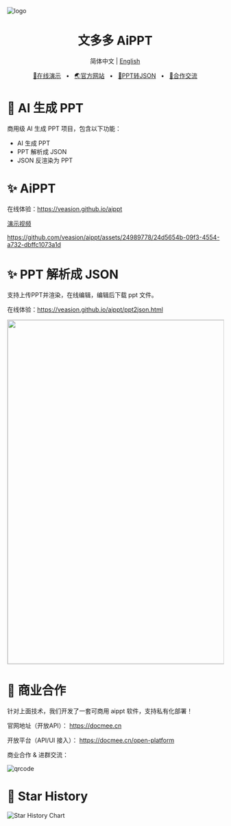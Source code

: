 <img src="https://docmee.cn/favicons/favicon-32x32.png" alt="logo" align="center"/>
<h1 align="center">文多多 AiPPT</h1>
<p align="center">
  简体中文 | <a href="./README_EN.md">English</a>
</p>
<p align="center">
	<a href="https://veasion.github.io/aippt" target="_blank">🔗在线演示</a>
	<span>&nbsp;&nbsp;•&nbsp;&nbsp;</span>
	<a href="https://docmee.cn" target="_blank">🌏官方网站</a>
	<span>&nbsp;&nbsp;•&nbsp;&nbsp;</span>
	<a href="https://veasion.github.io/aippt/ppt2json.html" target="_blank">📝PPT转JSON</a>
	<span>&nbsp;&nbsp;•&nbsp;&nbsp;</span>
	<a href="#-商业合作">💬合作交流</a>
</p>





# 🤖 AI 生成 PPT

商用级 AI 生成 PPT 项目，包含以下功能：

* AI 生成 PPT
* PPT 解析成 JSON
* JSON 反渲染为 PPT




# ✨ AiPPT

在线体验：https://veasion.github.io/aippt


[演示视频](https://metasign-public.oss-cn-shanghai.aliyuncs.com/github/aippt.mp4)

https://github.com/veasion/aippt/assets/24989778/24d5654b-09f3-4554-a732-dbffc1073a1d




# ✨ PPT 解析成 JSON

支持上传PPT并渲染，在线编辑，编辑后下载 ppt 文件。

在线体验：https://veasion.github.io/aippt/ppt2json.html




<img width="800" src="https://metasign-public.oss-cn-shanghai.aliyuncs.com/github/ppt2json.png" style="border:1px solid #ccc">



# 🤝 商业合作

针对上面技术，我们开发了一套可商用 aippt 软件，支持私有化部署！

官网地址（开放API）：
https://docmee.cn

开放平台（API/UI 接入）：
https://docmee.cn/open-platform


商业合作 & 进群交流：

![qrcode](https://metasign-public.oss-cn-shanghai.aliyuncs.com/github/contact_me_qr.png)



# 🌟 Star History


<picture>
    <source media="(prefers-color-scheme: dark)" srcset="https://api.star-history.com/svg?repos=veasion/aippt&type=Date&theme=dark" />
    <source media="(prefers-color-scheme: light)" srcset="https://api.star-history.com/svg?repos=veasion/aippt&type=Date" />
    <img alt="Star History Chart" src="https://api.star-history.com/svg?repos=veasion/aippt&type=Date" />
</picture>
